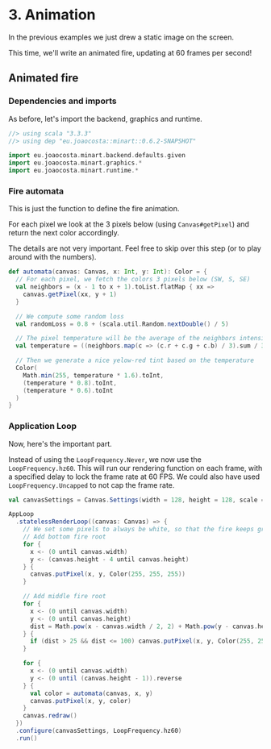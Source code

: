 # 3. Animation

In the previous examples we just drew a static image on the screen.

This time, we'll write an animated fire, updating at 60 frames per second!

## Animated fire

### Dependencies and imports

As before, let's import the backend, graphics and runtime.

```scala
//> using scala "3.3.3"
//> using dep "eu.joaocosta::minart::0.6.2-SNAPSHOT"

import eu.joaocosta.minart.backend.defaults.given
import eu.joaocosta.minart.graphics.*
import eu.joaocosta.minart.runtime.*
```

### Fire automata

This is just the function to define the fire animation.

For each pixel we look at the 3 pixels below (using `Canvas#getPixel`) and return the next color accordingly.

The details are not very important. Feel free to skip over this step (or to play around with the numbers).

```scala
def automata(canvas: Canvas, x: Int, y: Int): Color = {
  // For each pixel, we fetch the colors 3 pixels below (SW, S, SE)
  val neighbors = (x - 1 to x + 1).toList.flatMap { xx =>
    canvas.getPixel(xx, y + 1)
  }

  // We compute some random loss
  val randomLoss = 0.8 + (scala.util.Random.nextDouble() / 5)

  // The pixel temperature will be the average of the neighbors intensity, with the random loss applied
  val temperature = ((neighbors.map(c => (c.r + c.g + c.b) / 3).sum / 3) * randomLoss).toInt

  // Then we generate a nice yelow-red tint based on the temperature
  Color(
    Math.min(255, temperature * 1.6).toInt,
    (temperature * 0.8).toInt,
    (temperature * 0.6).toInt
  )
}
```

### Application Loop

Now, here's the important part.

Instead of using the `LoopFrequency.Never`, we now use the `LoopFrequency.hz60`.
This will run our rendering function on each frame, with a specified delay to lock the frame rate at 60 FPS.
We could also have used `LoopFrequency.Uncapped` to not cap the frame rate.

```scala
val canvasSettings = Canvas.Settings(width = 128, height = 128, scale = Some(4))

AppLoop
  .statelessRenderLoop((canvas: Canvas) => {
    // We set some pixels to always be white, so that the fire keeps growing from there
    // Add bottom fire root
    for {
      x <- (0 until canvas.width)
      y <- (canvas.height - 4 until canvas.height)
    } {
      canvas.putPixel(x, y, Color(255, 255, 255))
    }

    // Add middle fire root
    for {
      x <- (0 until canvas.width)
      y <- (0 until canvas.height)
      dist = Math.pow(x - canvas.width / 2, 2) + Math.pow(y - canvas.height / 2, 2)
    } {
      if (dist > 25 && dist <= 100) canvas.putPixel(x, y, Color(255, 255, 255))
    }

    for {
      x <- (0 until canvas.width)
      y <- (0 until (canvas.height - 1)).reverse
    } {
      val color = automata(canvas, x, y)
      canvas.putPixel(x, y, color)
    }
    canvas.redraw()
  })
  .configure(canvasSettings, LoopFrequency.hz60)
  .run()
```
